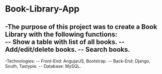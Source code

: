 # Book-Library-App
-The purpose of this project was to create a Book Library with the following functions:  
-- Show a table with list of all books. 
-- Add/edit/delete books. 
-- Search books. 
-
-Technologies:
-- Front-End: AngujarJS, Bootstrap. 
-- Back-End: Django, South, Tastypie. 
-- Database: MySQL.